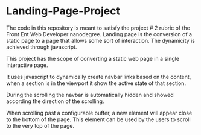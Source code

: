 # Landing-Page-Project

The code in this repository is meant to satisfy the project # 2 rubric of the Front Ent Web Developer nanodegree.
Landing page is the conversion of a static page to a page that allows some sort of interaction. The dynamicity is achieved through javascript.

This project has the scope of converting a static web page in a single interactive page.

It uses javascript to dynamically create navbar links based on the content, when a section is in the viewport it show the active state of that section.

During the scrolling the navbar is automatically hidden and showed according the direction of the scrolling.

When scrolling past a configurable buffer, a new element will appear close to the bottom of the page. This element can be used by the users to scroll to the very top of the page.
